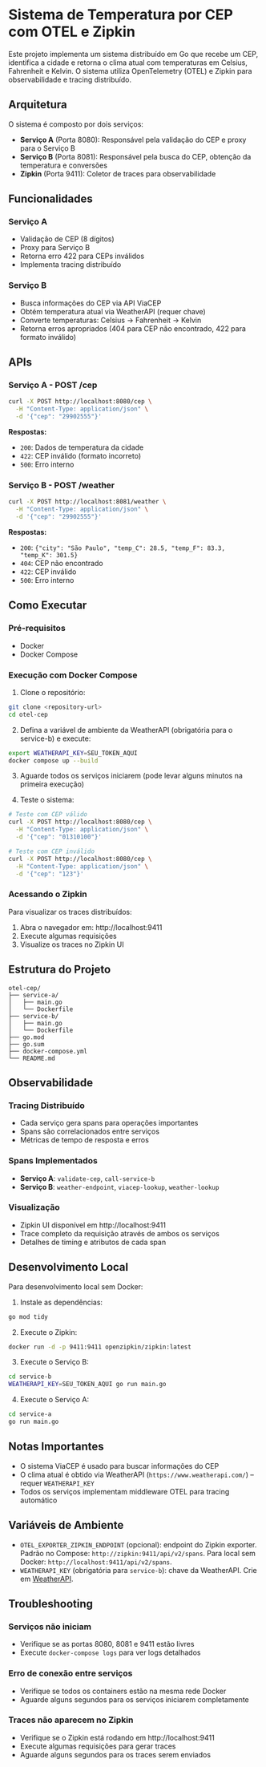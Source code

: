 # Sistema de Temperatura por CEP com OTEL e Zipkin

Este projeto implementa um sistema distribuído em Go que recebe um CEP, identifica a cidade e retorna o clima atual com temperaturas em Celsius, Fahrenheit e Kelvin. O sistema utiliza OpenTelemetry (OTEL) e Zipkin para observabilidade e tracing distribuído.

## Arquitetura

O sistema é composto por dois serviços:

- **Serviço A** (Porta 8080): Responsável pela validação do CEP e proxy para o Serviço B
- **Serviço B** (Porta 8081): Responsável pela busca do CEP, obtenção da temperatura e conversões
- **Zipkin** (Porta 9411): Coletor de traces para observabilidade

## Funcionalidades

### Serviço A
- Validação de CEP (8 dígitos)
- Proxy para Serviço B
- Retorna erro 422 para CEPs inválidos
- Implementa tracing distribuído

### Serviço B
- Busca informações do CEP via API ViaCEP
- Obtém temperatura atual via WeatherAPI (requer chave)
- Converte temperaturas: Celsius → Fahrenheit → Kelvin
- Retorna erros apropriados (404 para CEP não encontrado, 422 para formato inválido)

## APIs

### Serviço A - POST /cep
```bash
curl -X POST http://localhost:8080/cep \
  -H "Content-Type: application/json" \
  -d '{"cep": "29902555"}'
```

**Respostas:**
- `200`: Dados de temperatura da cidade
- `422`: CEP inválido (formato incorreto)
- `500`: Erro interno

### Serviço B - POST /weather
```bash
curl -X POST http://localhost:8081/weather \
  -H "Content-Type: application/json" \
  -d '{"cep": "29902555"}'
```

**Respostas:**
- `200`: `{"city": "São Paulo", "temp_C": 28.5, "temp_F": 83.3, "temp_K": 301.5}`
- `404`: CEP não encontrado
- `422`: CEP inválido
- `500`: Erro interno

## Como Executar

### Pré-requisitos
- Docker
- Docker Compose

### Execução com Docker Compose

1. Clone o repositório:
```bash
git clone <repository-url>
cd otel-cep
```

2. Defina a variável de ambiente da WeatherAPI (obrigatória para o service-b) e execute:
```bash
export WEATHERAPI_KEY=SEU_TOKEN_AQUI
docker compose up --build
```

3. Aguarde todos os serviços iniciarem (pode levar alguns minutos na primeira execução)

4. Teste o sistema:
```bash
# Teste com CEP válido
curl -X POST http://localhost:8080/cep \
  -H "Content-Type: application/json" \
  -d '{"cep": "01310100"}'

# Teste com CEP inválido
curl -X POST http://localhost:8080/cep \
  -H "Content-Type: application/json" \
  -d '{"cep": "123"}'
```

### Acessando o Zipkin

Para visualizar os traces distribuídos:
1. Abra o navegador em: http://localhost:9411
2. Execute algumas requisições
3. Visualize os traces no Zipkin UI

## Estrutura do Projeto

```
otel-cep/
├── service-a/
│   ├── main.go
│   └── Dockerfile
├── service-b/
│   ├── main.go
│   └── Dockerfile
├── go.mod
├── go.sum
├── docker-compose.yml
└── README.md
```

## Observabilidade

### Tracing Distribuído
- Cada serviço gera spans para operações importantes
- Spans são correlacionados entre serviços
- Métricas de tempo de resposta e erros

### Spans Implementados
- **Serviço A**: `validate-cep`, `call-service-b`
- **Serviço B**: `weather-endpoint`, `viacep-lookup`, `weather-lookup`

### Visualização
- Zipkin UI disponível em http://localhost:9411
- Trace completo da requisição através de ambos os serviços
- Detalhes de timing e atributos de cada span

## Desenvolvimento Local

Para desenvolvimento local sem Docker:

1. Instale as dependências:
```bash
go mod tidy
```

2. Execute o Zipkin:
```bash
docker run -d -p 9411:9411 openzipkin/zipkin:latest
```

3. Execute o Serviço B:
```bash
cd service-b
WEATHERAPI_KEY=SEU_TOKEN_AQUI go run main.go
```

4. Execute o Serviço A:
```bash
cd service-a
go run main.go
```

## Notas Importantes

- O sistema ViaCEP é usado para buscar informações do CEP
- O clima atual é obtido via WeatherAPI (`https://www.weatherapi.com/`) – requer `WEATHERAPI_KEY`
- Todos os serviços implementam middleware OTEL para tracing automático

## Variáveis de Ambiente

- `OTEL_EXPORTER_ZIPKIN_ENDPOINT` (opcional): endpoint do Zipkin exporter. Padrão no Compose: `http://zipkin:9411/api/v2/spans`. Para local sem Docker: `http://localhost:9411/api/v2/spans`.
- `WEATHERAPI_KEY` (obrigatória para `service-b`): chave da WeatherAPI. Crie em [WeatherAPI](https://www.weatherapi.com/).

## Troubleshooting

### Serviços não iniciam
- Verifique se as portas 8080, 8081 e 9411 estão livres
- Execute `docker-compose logs` para ver logs detalhados

### Erro de conexão entre serviços
- Verifique se todos os containers estão na mesma rede Docker
- Aguarde alguns segundos para os serviços iniciarem completamente

### Traces não aparecem no Zipkin
- Verifique se o Zipkin está rodando em http://localhost:9411
- Execute algumas requisições para gerar traces
- Aguarde alguns segundos para os traces serem enviados
